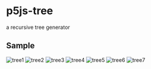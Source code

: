 p5js-tree
============

a recursive tree generator


Sample
-------------

![tree1](img/sample/tree1)
![tree2](img/sample/tree2)
![tree3](img/sample/tree3)
![tree4](img/sample/tree4)
![tree5](img/sample/tree5)
![tree6](img/sample/tree6)
![tree7](img/sample/tree7)
